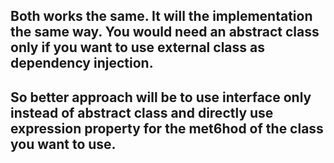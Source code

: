## Both works the same. It will the implementation the same way. You would need an abstract class only if you want to use external class as dependency injection.
## So better approach will be to use interface only instead of abstract class and directly use expression property for the met6hod of the class you want to use.